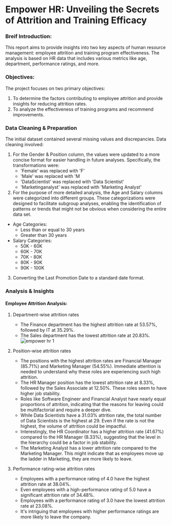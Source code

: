 # Empower HR: Unveiling the Secrets of Attrition and Training Efficacy

### Breif Introduction:
This report aims to provide insights into two key aspects of human resource management: employee attrition and training program effectiveness. The analysis is based on HR data that includes various metrics like age, department, performance ratings, and more.

### Objectives:
The project focuses on two primary objectives:
1.	To determine the factors contributing to employee attrition and provide insights for reducing attrition rates.
2.	To analyze the effectiveness of training programs and recommend improvements.

### Data Cleaning & Preparation
The initial dataset contained several missing values and discrepancies. Data cleaning involved:
1.	For the Gender & Position column, the values were updated to a more concise format for easier handling in future analyses. Specifically, the transformations were:
    - 'Female' was replaced with 'F'
    - 'Male' was replaced with 'M 
    - 'DataScientist' was replaced with 'Data Scientist'
    - 'Marketinganalyst' was replaced with 'Marketing Analyst'
2.	For the purpose of more detailed analysis, the Age and Salary columns were categorized into different groups. These categorizations were designed to facilitate subgroup analyses, enabling the identification of patterns or trends that might not be obvious when considering the entire data set.
- Age Categories:
    - Less than or equal to 30 years
    - Greater than 30 years
- Salary Categories:
    - 50K - 60K
    - 60K - 70K
    -	70K - 80K
    -	80K - 90K
    -	90K - 100K 
3.	Converting the Last Promotion Date to a standard date format.

### Analysis & Insights

#### Employee Attrition Analysis:
1.	Department-wise attrition rates
    - The Finance department has the highest attrition rate at 53.57%, followed by IT at 35.29%.
    - The Sales department has the lowest attrition rate at 20.83%.
    ![empower hr 1](https://github.com/kalpesh-projects/Empower-HR/assets/66734625/f60a82d3-222a-4aa1-9338-0a65fcf98e38)

2.	Position-wise attrition rates
    - The positions with the highest attrition rates are Financial Manager (85.71%) and Marketing Manager (54.55%). Immediate attention is needed to understand why these roles are experiencing such high attrition.
    - The HR Manager position has the lowest attrition rate at 8.33%, followed by the Sales Associate at 12.50%. These roles seem to have higher job stability.
    - Roles like Software Engineer and Financial Analyst have nearly equal proportions of attrition, indicating that the reasons for leaving could be multifactorial and require a deeper dive.
    - While Data Scientists have a 31.03% attrition rate, the total number of Data Scientists is the highest at 29. Even if the rate is not the highest, the volume of attrition could be impactful.
    - Interestingly, the HR Coordinator has a higher attrition rate (41.67%) compared to the HR Manager (8.33%), suggesting that the level in the hierarchy could be a factor in job stability.
    - The Marketing Analyst has a lower attrition rate compared to the Marketing Manager. This might indicate that as employees move up the ladder in Marketing, they are more likely to leave.

3.	Performance rating-wise attrition rates
    - Employees with a performance rating of 4.0 have the highest attrition rate at 38.04%.
    - Even employees with a high-performance rating of 5.0 have a significant attrition rate of 34.48%.
    - Employees with a performance rating of 3.0 have the lowest attrition rate at 23.08%.
    - It's intriguing that employees with higher performance ratings are more likely to leave the company.




